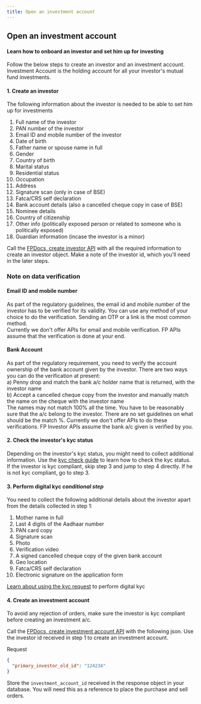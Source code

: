 ```yaml
---
title: Open an investment account
---
```

## Open an investment account
#### Learn how to onboard an investor and set him up for investing

Follow the below steps to create an investor and an investment account. Investment Account is the holding account for all your investor's mutual fund investments.

#### 1. Create an investor
The following information about the investor is needed to be able to set him up for investments

1. Full name of the investor
2. PAN number of the investor
3. Email ID and mobile number of the investor
4. Date of birth
5. Father name or spouse name in full 
6. Gender
7. Country of birth
8. Marital status
9. Residential status
10. Occupation
11. Address 
12. Signature scan (only in case of BSE)
13. Fatca/CRS self declaration
14. Bank account details (also a cancelled cheque copy in case of BSE)
15. Nominee details
16. Country of citizenship
17. Other info (politically exposed person or related to someone who is politically exposed)
18. Guardian information (incase the investor is a minor)

Call the [FPDocs, create investor API](https://fintechprimitives.com/api/#create-an-investor) with all the required information to create an investor object. Make a note of the investor id, which you'll need in the later steps.

### Note on data verification
#### Email ID and mobile number  
As part of the regulatory guidelines, the email id and mobile number of the investor has to be verified for its validity. You can use any method of your choice to do the verification. Sending an OTP or a link is the most common method.  
Currently we don't offer APIs for email and mobile verification. FP APIs assume that the verification is done at your end.

#### Bank Account  
As part of the regulatory requirement, you need to verify the account ownership of the bank account given by the investor. There are two ways you can do the verification at present:  
a) Penny drop and match the bank a/c holder name that is returned, with the investor name  
b) Accept a cancelled cheque copy from the investor and manually match the name on the cheque with the investor name  
The names may not match 100% all the time. You have to be reasonably sure that the a/c belong to the investor. There are no set guidelines on what should be the match %.
Currently we don't offer APIs to do these verifications. FP Investor APIs assume the bank a/c given is verified by you.


#### 2. Check the investor's kyc status
Depending on the investor's kyc status, you might need to collect additional information. Use the [kyc check guide](/identity/kyc-check) to learn how to check the kyc status.
If the investor is kyc compliant, skip step 3 and jump to step 4 directly. If he is not kyc compliant, go to step 3.

#### 3. Perform digital kyc *conditional step*
You need to collect the following additional details about the investor apart from the details collected in step 1:
1. Mother name in full
2. Last 4 digits of the Aadhaar number
3. PAN card copy
4. Signature scan
5. Photo
6. Verification video
7. A signed cancelled cheque copy of the given bank account
8. Geo location
9. Fatca/CRS self declaration
10. Electronic signature on the application form

[Learn about using the kyc request](/identity/kyc-request) to perform digital kyc

#### 4. Create an investment account
To avoid any rejection of orders, make sure the investor is kyc compliant before creating an investment a/c.

Call the [FPDocs, create investment account API](https://fintechprimitives.com/docs/api/#create-a-mf-investment-account) with the following json. Use the investor id received in step 1 to create an investment account.


Request
```json
{
  "primary_investor_old_id": "124234"
}
```

Store the `investment_account_id` received in the response object in your database. You will need this as a reference to place the purchase and sell orders.